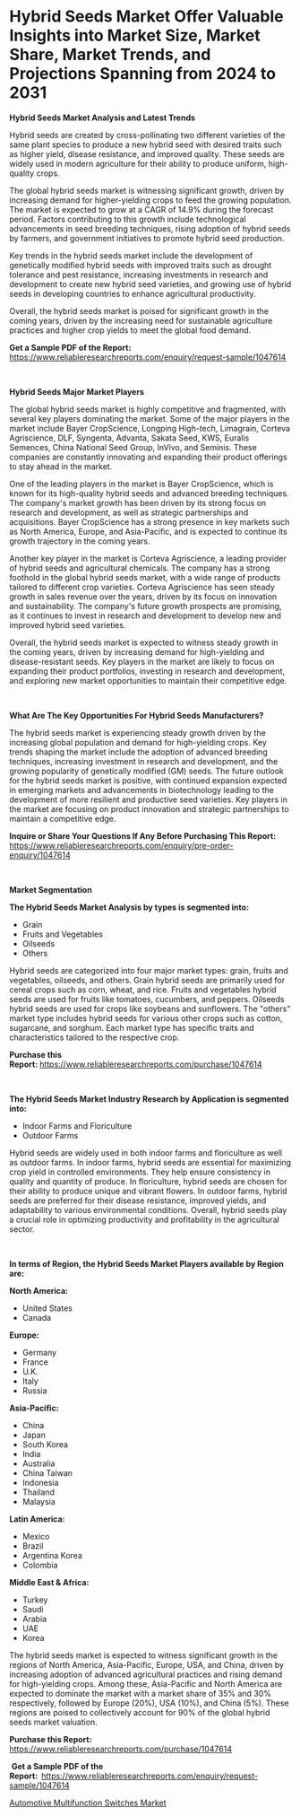 <p><h1>Hybrid Seeds Market Offer Valuable Insights into Market Size, Market Share, Market Trends, and Projections Spanning from 2024 to 2031</h1></p><p><strong>Hybrid Seeds Market Analysis and Latest Trends</strong></p>
<p><p>Hybrid seeds are created by cross-pollinating two different varieties of the same plant species to produce a new hybrid seed with desired traits such as higher yield, disease resistance, and improved quality. These seeds are widely used in modern agriculture for their ability to produce uniform, high-quality crops.</p><p>The global hybrid seeds market is witnessing significant growth, driven by increasing demand for higher-yielding crops to feed the growing population. The market is expected to grow at a CAGR of 14.9% during the forecast period. Factors contributing to this growth include technological advancements in seed breeding techniques, rising adoption of hybrid seeds by farmers, and government initiatives to promote hybrid seed production.</p><p>Key trends in the hybrid seeds market include the development of genetically modified hybrid seeds with improved traits such as drought tolerance and pest resistance, increasing investments in research and development to create new hybrid seed varieties, and growing use of hybrid seeds in developing countries to enhance agricultural productivity.</p><p>Overall, the hybrid seeds market is poised for significant growth in the coming years, driven by the increasing need for sustainable agriculture practices and higher crop yields to meet the global food demand.</p></p>
<p><strong>Get a Sample PDF of the Report:&nbsp;</strong> <a href="https://www.reliableresearchreports.com/enquiry/request-sample/1047614">https://www.reliableresearchreports.com/enquiry/request-sample/1047614</a></p>
<p>&nbsp;</p>
<p><strong>Hybrid Seeds Major Market Players</strong></p>
<p><p>The global hybrid seeds market is highly competitive and fragmented, with several key players dominating the market. Some of the major players in the market include Bayer CropScience, Longping High-tech, Limagrain, Corteva Agriscience, DLF, Syngenta, Advanta, Sakata Seed, KWS, Euralis Semences, China National Seed Group, InVivo, and Seminis. These companies are constantly innovating and expanding their product offerings to stay ahead in the market.</p><p>One of the leading players in the market is Bayer CropScience, which is known for its high-quality hybrid seeds and advanced breeding techniques. The company's market growth has been driven by its strong focus on research and development, as well as strategic partnerships and acquisitions. Bayer CropScience has a strong presence in key markets such as North America, Europe, and Asia-Pacific, and is expected to continue its growth trajectory in the coming years.</p><p>Another key player in the market is Corteva Agriscience, a leading provider of hybrid seeds and agricultural chemicals. The company has a strong foothold in the global hybrid seeds market, with a wide range of products tailored to different crop varieties. Corteva Agriscience has seen steady growth in sales revenue over the years, driven by its focus on innovation and sustainability. The company's future growth prospects are promising, as it continues to invest in research and development to develop new and improved hybrid seed varieties.</p><p>Overall, the hybrid seeds market is expected to witness steady growth in the coming years, driven by increasing demand for high-yielding and disease-resistant seeds. Key players in the market are likely to focus on expanding their product portfolios, investing in research and development, and exploring new market opportunities to maintain their competitive edge.</p></p>
<p>&nbsp;</p>
<p><strong>What Are The Key Opportunities For Hybrid Seeds Manufacturers?</strong></p>
<p><p>The hybrid seeds market is experiencing steady growth driven by the increasing global population and demand for high-yielding crops. Key trends shaping the market include the adoption of advanced breeding techniques, increasing investment in research and development, and the growing popularity of genetically modified (GM) seeds. The future outlook for the hybrid seeds market is positive, with continued expansion expected in emerging markets and advancements in biotechnology leading to the development of more resilient and productive seed varieties. Key players in the market are focusing on product innovation and strategic partnerships to maintain a competitive edge.</p></p>
<p><strong>Inquire or Share Your Questions If Any Before Purchasing This Report:</strong> <a href="https://www.reliableresearchreports.com/enquiry/pre-order-enquiry/1047614">https://www.reliableresearchreports.com/enquiry/pre-order-enquiry/1047614</a></p>
<p>&nbsp;</p>
<p><strong>Market Segmentation</strong></p>
<p><strong>The Hybrid Seeds Market Analysis by types is segmented into:</strong></p>
<p><ul><li>Grain</li><li>Fruits and Vegetables</li><li>Oilseeds</li><li>Others</li></ul></p>
<p><p>Hybrid seeds are categorized into four major market types: grain, fruits and vegetables, oilseeds, and others. Grain hybrid seeds are primarily used for cereal crops such as corn, wheat, and rice. Fruits and vegetables hybrid seeds are used for fruits like tomatoes, cucumbers, and peppers. Oilseeds hybrid seeds are used for crops like soybeans and sunflowers. The "others" market type includes hybrid seeds for various other crops such as cotton, sugarcane, and sorghum. Each market type has specific traits and characteristics tailored to the respective crop.</p></p>
<p><strong>Purchase this Report:&nbsp;</strong><a href="https://www.reliableresearchreports.com/purchase/1047614">https://www.reliableresearchreports.com/purchase/1047614</a></p>
<p>&nbsp;</p>
<p><strong>The Hybrid Seeds Market Industry Research by Application is segmented into:</strong></p>
<p><ul><li>Indoor Farms and Floriculture</li><li>Outdoor Farms</li></ul></p>
<p><p>Hybrid seeds are widely used in both indoor farms and floriculture as well as outdoor farms. In indoor farms, hybrid seeds are essential for maximizing crop yield in controlled environments. They help ensure consistency in quality and quantity of produce. In floriculture, hybrid seeds are chosen for their ability to produce unique and vibrant flowers. In outdoor farms, hybrid seeds are preferred for their disease resistance, improved yields, and adaptability to various environmental conditions. Overall, hybrid seeds play a crucial role in optimizing productivity and profitability in the agricultural sector.</p></p>
<p>&nbsp;</p>
<p><strong>In terms of Region, the Hybrid Seeds Market Players available by Region are:</strong></p>
<p>
    <p> <strong> North America: </strong>
        <ul>
            <li>United States</li>
            <li>Canada</li>
        </ul>
        </p> 
    <p> <strong> Europe: </strong>
        <ul>
            <li>Germany</li>
            <li>France</li>
            <li>U.K.</li>
            <li>Italy</li>
            <li>Russia</li>
        </ul>
        </p> 
    <p> <strong> Asia-Pacific: </strong>
        <ul>
            <li>China</li>
            <li>Japan</li>
            <li>South Korea</li>
            <li>India</li>
            <li>Australia</li>
            <li>China Taiwan</li>
            <li>Indonesia</li>
            <li>Thailand</li>
            <li>Malaysia</li>
        </ul>
        </p> 
    <p> <strong> Latin America: </strong>
        <ul>
            <li>Mexico</li>
            <li>Brazil</li>
            <li>Argentina Korea</li>
            <li>Colombia</li>
        </ul>
        </p> 
    <p> <strong> Middle East & Africa: </strong>
        <ul>
            <li>Turkey</li>
            <li>Saudi</li>
            <li>Arabia</li>
            <li>UAE</li>
            <li>Korea</li>
        </ul>
    </p>
    </p>
<p><p>The hybrid seeds market is expected to witness significant growth in the regions of North America, Asia-Pacific, Europe, USA, and China, driven by increasing adoption of advanced agricultural practices and rising demand for high-yielding crops. Among these, Asia-Pacific and North America are expected to dominate the market with a market share of 35% and 30% respectively, followed by Europe (20%), USA (10%), and China (5%). These regions are poised to collectively account for 90% of the global hybrid seeds market valuation.</p></p>
<p><strong>Purchase this Report: </strong><a href="https://www.reliableresearchreports.com/purchase/1047614">https://www.reliableresearchreports.com/purchase/1047614</a></p>
<p>&nbsp;<strong>Get a Sample PDF of the Report:&nbsp;&nbsp;</strong><a href="https://www.reliableresearchreports.com/enquiry/request-sample/1047614">https://www.reliableresearchreports.com/enquiry/request-sample/1047614</a></p>
<p><strong></strong></p>
<p><p><a href="https://adventurous-uranium-ef9.notion.site/Automotive-Multifunction-Switches-Market-Size-Evaluating-its-Market-Trends-Growth-and-Projections-fe2d22fcec074b7c8b362dec0c190758">Automotive Multifunction Switches Market</a></p></p>